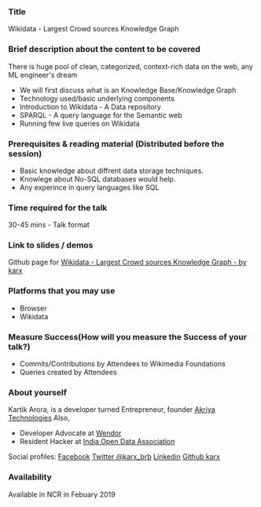 ### Title
Wikidata - Largest Crowd sources Knowledge Graph

### Brief description about the content to be covered
There is huge pool of clean, categorized, context-rich data on the web, any ML engineer's dream

* We will first discuss what is an Knowledge Base/Knowledge Graph
* Technology used/basic underlying components
* Introduction to Wikidata - A Data repository 
* SPARQL - A query language for the Semantic web
* Running few live queries on Wikidata


### Prerequisites & reading material (Distributed before the session) 
* Basic knowledge about diffrent data storage techniques.
* Knowlege about No-SQL databases would help.
* Any experince in query languages like SQL


### Time required for the talk
30-45 mins - Talk format

### Link to slides / demos
Github page for [Wikidata - Largest Crowd sources Knowledge Graph - by karx](https://karx.github.io/Wikidata/)

### Platforms that you may use
* Browser
* Wikidata

### Measure Success(How will you measure the Success of your talk?)
* Commits/Contributions by Attendees to Wikimedia Foundations
* Queries created by Attendees  

### About yourself
Kartik Arora, is a developer turned Entrepreneur, founder [Akriya Technologies](https://akriya.co.in)
Also,
* Developer Advocate at [Wendor](https://wendor.in)
* Resident Hacker at [India Open Data Association](https://indiaopendata.com)

Social profiles:
[Facebook](https://www.facebook.com/karx01)
[Twitter @karx_brb](https://twitter.com/karx_brb)
[Linkedin](https://www.linkedin.com/in/karx01/)
[Github karx](https://github.com/karx)

### Availability
Available in NCR in Febuary 2019